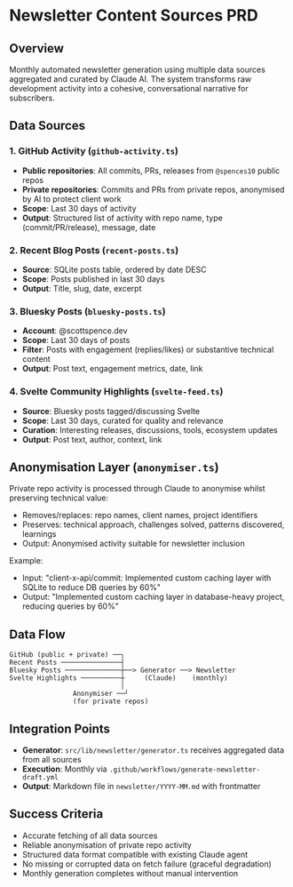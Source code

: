 # Newsletter Content Sources PRD

## Overview

Monthly automated newsletter generation using multiple data sources
aggregated and curated by Claude AI. The system transforms raw
development activity into a cohesive, conversational narrative for
subscribers.

## Data Sources

### 1. GitHub Activity (`github-activity.ts`)

- **Public repositories**: All commits, PRs, releases from
  `@spences10` public repos
- **Private repositories**: Commits and PRs from private repos,
  anonymised by AI to protect client work
- **Scope**: Last 30 days of activity
- **Output**: Structured list of activity with repo name, type
  (commit/PR/release), message, date

### 2. Recent Blog Posts (`recent-posts.ts`)

- **Source**: SQLite posts table, ordered by date DESC
- **Scope**: Posts published in last 30 days
- **Output**: Title, slug, date, excerpt

### 3. Bluesky Posts (`bluesky-posts.ts`)

- **Account**: @scottspence.dev
- **Scope**: Last 30 days of posts
- **Filter**: Posts with engagement (replies/likes) or substantive
  technical content
- **Output**: Post text, engagement metrics, date, link

### 4. Svelte Community Highlights (`svelte-feed.ts`)

- **Source**: Bluesky posts tagged/discussing Svelte
- **Scope**: Last 30 days, curated for quality and relevance
- **Curation**: Interesting releases, discussions, tools, ecosystem
  updates
- **Output**: Post text, author, context, link

## Anonymisation Layer (`anonymiser.ts`)

Private repo activity is processed through Claude to anonymise whilst
preserving technical value:

- Removes/replaces: repo names, client names, project identifiers
- Preserves: technical approach, challenges solved, patterns
  discovered, learnings
- Output: Anonymised activity suitable for newsletter inclusion

Example:

- Input: "client-x-api/commit: Implemented custom caching layer with
  SQLite to reduce DB queries by 60%"
- Output: "Implemented custom caching layer in database-heavy project,
  reducing queries by 60%"

## Data Flow

```
GitHub (public + private) ──┐
Recent Posts ───────────────┤
Bluesky Posts ──────────────┼──> Generator ──> Newsletter
Svelte Highlights ──────────┼     (Claude)    (monthly)
                            │
                Anonymiser ──┘
                (for private repos)
```

## Integration Points

- **Generator**: `src/lib/newsletter/generator.ts` receives aggregated
  data from all sources
- **Execution**: Monthly via
  `.github/workflows/generate-newsletter-draft.yml`
- **Output**: Markdown file in `newsletter/YYYY-MM.md` with
  frontmatter

## Success Criteria

- Accurate fetching of all data sources
- Reliable anonymisation of private repo activity
- Structured data format compatible with existing Claude agent
- No missing or corrupted data on fetch failure (graceful degradation)
- Monthly generation completes without manual intervention
